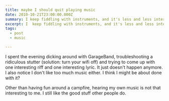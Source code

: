 ```yaml
---
title: maybe I should quit playing music
date: 2010-10-21T23:00:00.000Z
summary: I keep fiddling with instruments, and it's less and less interesting.
excerpt: I  keep fiddling with instruments, and it's less and less interesting.
tags:
  - post
  - music

---
```


I spent the evening dicking around with GarageBand, troubleshooting a ridiculous stutter (solution: turn your wifi off) and trying to come up with one interesting riff and one interesting lyric. It just doesn't happen anymore. I also notice I don't like too much music either. I think I might be about done with it?

Other than having fun around a campfire, hearing my own music is not that interesting to me. I still like the good stuff other people do.